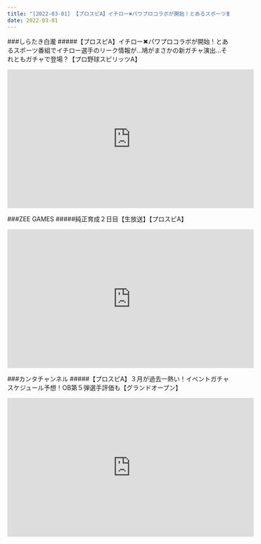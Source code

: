 ```yaml
---
title: "[2022-03-01] 【プロスピA】イチロー✖パワプロコラボが開始！とあるスポーツ番組でイチロー選手のリーク情報が…鳩がまさかの新ガチャ演出…それともガチャで登場？【プロ野球スピリッツA】 他"
date: 2022-03-01
---
```

###しらたき白瀧
#####【プロスピA】イチロー✖パワプロコラボが開始！とあるスポーツ番組でイチロー選手のリーク情報が…鳩がまさかの新ガチャ演出…それともガチャで登場？【プロ野球スピリッツA】
<iframe width="560" height="315" src="https://www.youtube.com/embed/D6hYn8yXE0s" frameborder="0" allow="accelerometer; autoplay; clipboard-write; encrypted-media; gyroscope; picture-in-picture" allowfullscreen></iframe>

###ZEE GAMES
#####純正育成２日目【生放送】【プロスピA】
<iframe width="560" height="315" src="https://www.youtube.com/embed/FJz6nVL5iDE" frameborder="0" allow="accelerometer; autoplay; clipboard-write; encrypted-media; gyroscope; picture-in-picture" allowfullscreen></iframe>

###カンタチャンネル
#####【プロスピA】３月が過去一熱い！イベントガチャスケジュール予想！OB第５弾選手評価も【グランドオープン】
<iframe width="560" height="315" src="https://www.youtube.com/embed/duJ5NPjOPr0" frameborder="0" allow="accelerometer; autoplay; clipboard-write; encrypted-media; gyroscope; picture-in-picture" allowfullscreen></iframe>

